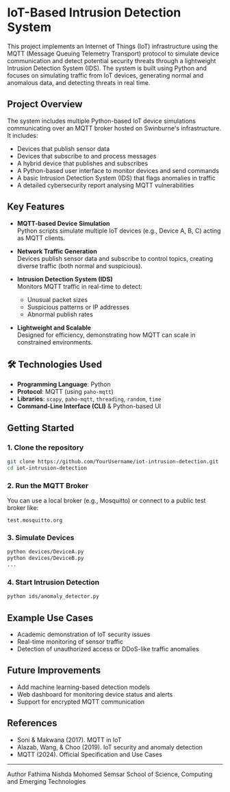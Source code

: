 

# IoT-Based Intrusion Detection System

This project implements an Internet of Things (IoT) infrastructure using the MQTT (Message Queuing Telemetry Transport) protocol to simulate device communication and detect potential security threats through a lightweight Intrusion Detection System (IDS). The system is built using Python and focuses on simulating traffic from IoT devices, generating normal and anomalous data, and detecting threats in real time.

## Project Overview

The system includes multiple Python-based IoT device simulations communicating over an MQTT broker hosted on Swinburne's infrastructure. It includes:
- Devices that publish sensor data
- Devices that subscribe to and process messages
- A hybrid device that publishes and subscribes
- A Python-based user interface to monitor devices and send commands
- A basic Intrusion Detection System (IDS) that flags anomalies in traffic
- A detailed cybersecurity report analysing MQTT vulnerabilities

## Key Features

- **MQTT-based Device Simulation**  
  Python scripts simulate multiple IoT devices (e.g., Device A, B, C) acting as MQTT clients.

- **Network Traffic Generation**  
  Devices publish sensor data and subscribe to control topics, creating diverse traffic (both normal and suspicious).

- **Intrusion Detection System (IDS)**  
  Monitors MQTT traffic in real-time to detect:
  - Unusual packet sizes
  - Suspicious patterns or IP addresses
  - Abnormal publish rates

- **Lightweight and Scalable**  
  Designed for efficiency, demonstrating how MQTT can scale in constrained environments.

## 🛠 Technologies Used

- **Programming Language**: Python
- **Protocol**: MQTT (using `paho-mqtt`)
- **Libraries**: `scapy`, `paho-mqtt`, `threading`, `random`, `time`
- **Command-Line Interface (CLI)** & Python-based UI

## Getting Started

### 1. Clone the repository

```bash
git clone https://github.com/YourUsername/iot-intrusion-detection.git
cd iot-intrusion-detection
```

### 2. Run the MQTT Broker

You can use a local broker (e.g., Mosquitto) or connect to a public test broker like:

```
test.mosquitto.org
```

### 3. Simulate Devices

```bash
python devices/DeviceA.py
python devices/DeviceB.py
...
```

### 4. Start Intrusion Detection

```bash
python ids/anomaly_detector.py
```

## Example Use Cases

* Academic demonstration of IoT security issues
* Real-time monitoring of sensor traffic
* Detection of unauthorized access or DDoS-like traffic anomalies

## Future Improvements

* Add machine learning-based detection models
* Web dashboard for monitoring device status and alerts
* Support for encrypted MQTT communication

## References

* Soni & Makwana (2017). MQTT in IoT
* Alazab, Wang, & Choo (2019). IoT security and anomaly detection
* MQTT (2024). Official Specification and Use Cases

---
Author
Fathima Nishda Mohomed Semsar
School of Science, Computing and Emerging Technologies
